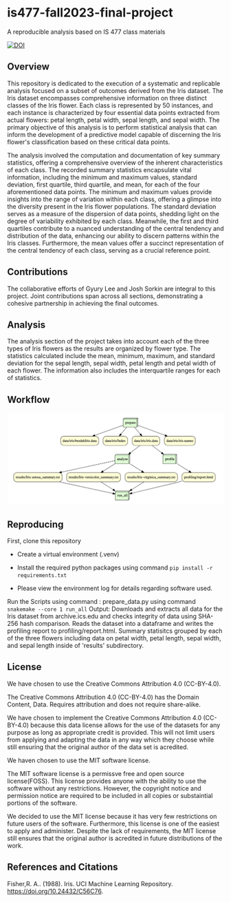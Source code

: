 # is477-fall2023-final-project
A reproducible analysis based on IS 477 class materials

[![DOI](https://zenodo.org/badge/DOI/10.5281/zenodo.10252061.svg)](https://doi.org/10.5281/zenodo.10252061)

## Overview
This repository is dedicated to the execution of a systematic and replicable analysis focused on a subset of outcomes derived from the Iris dataset. The Iris dataset encompasses comprehensive information on three distinct classes of the Iris flower. Each class is represented by 50 instances, and each instance is characterized by four essential data points extracted from actual flowers: petal length, petal width, sepal length, and sepal width. The primary objective of this analysis is to perform statistical analysis that can inform the development of a predictive model capable of discerning the Iris flower's classification based on these critical data points.

The analysis involved the computation and documentation of key summary statistics, offering a comprehensive overview of the inherent characteristics of each class. The recorded summary statistics encapsulate vital information, including the minimum and maximum values, standard deviation, first quartile, third quartile, and mean, for each of the four aforementioned data points. The minimum and maximum values provide insights into the range of variation within each class, offering a glimpse into the diversity present in the Iris flower populations. The standard deviation serves as a measure of the dispersion of data points, shedding light on the degree of variability exhibited by each class. Meanwhile, the first and third quartiles contribute to a nuanced understanding of the central tendency and distribution of the data, enhancing our ability to discern patterns within the Iris classes. Furthermore, the mean values offer a succinct representation of the central tendency of each class, serving as a crucial reference point.

## Contributions
The collaborative efforts of Gyury Lee and Josh Sorkin are integral to this project. Joint contributions span across all sections, demonstrating a cohesive partnership in achieving the final outcomes.

## Analysis
The analysis section of the project takes into account each of the three types of Iris flowers as the results are organized by flower type. The statistics calculated include the mean, minimum, maximum, and standard deviation for the sepal length, sepal width, petal length and petal width of each flower. The information also includes the interquartile ranges for each of statistics. 

## Workflow
![DAG of Iris Analysis Workflow](workflow.png)

## Reproducing

First, clone this repository

*  Create a virtual environment (.venv)

* Install the required python packages using command
    ```pip install -r requirements.txt```
    
* Please view the environment log for details regarding software used.

Run the Scripts using command : prepare_data.py using command
```snakemake --core 1 run_all```
Output: Downloads and extracts all data for the Iris dataset from archive.ics.edu and checks integrity of data using SHA-256 hash comparison. Reads the dataset into a dataframe and writes the profiling report to profiling/report.html. Summary statisitcs grouped by each of the three flowers including data on petal width, petal length, sepal width, and sepal length inside of 'results' subdirectory.

## License

We have chosen to use the Creative Commons Attribution 4.0 (CC-BY-4.0).

The Creative Commons Attribution 4.0 (CC-BY-4.0) has the Domain Content, Data. Requires attribution and does not require share-alike.

We have chosen to implement the Creative Commons Attribution 4.0 (CC-BY-4.0) because this data license allows for the use of the datasets for any purpose as long as appropriate credit is provided. This will not limit users from applying and adapting the data in any way which they choose while still ensuring that the original author of the data set is acredited.


We haven chosen to use the MIT software license.

The MIT software license is a permissve free and open source license(FOSS). This license provides anyone with the ability to use the software without any restrictions. However, the copyright notice and permission notice are required to be included in all copies or substaintial portions of the software. 

We decided to use the MIT license because it has very few restrictions on future users of the software. Furthermore, this license is one of the easiest to apply and administer. Despite the lack of requirements, the MIT license still ensures that the original author is acredited in future distributions of the work.

## References and Citations

Fisher,R. A.. (1988). Iris. UCI Machine Learning Repository. https://doi.org/10.24432/C56C76.
